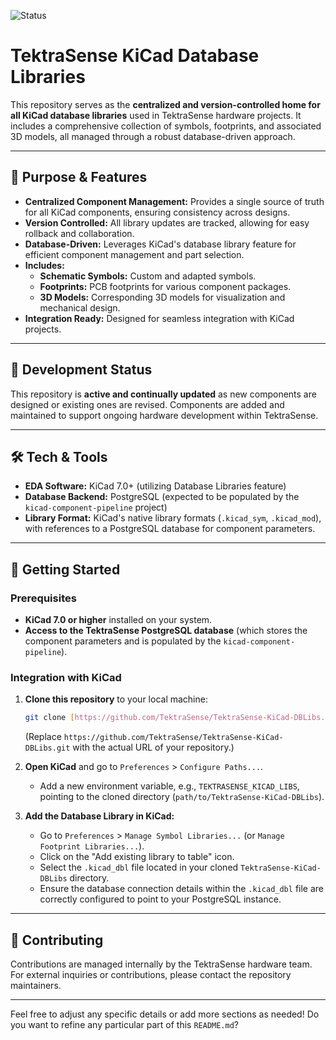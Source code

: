 ![Status](https://img.shields.io/badge/status-work_in_progress-yellow)

# TektraSense KiCad Database Libraries

This repository serves as the **centralized and version-controlled home for all KiCad database libraries** used in TektraSense hardware projects. It includes a comprehensive collection of symbols, footprints, and associated 3D models, all managed through a robust database-driven approach.

---

## 🌟 Purpose & Features

-   **Centralized Component Management:** Provides a single source of truth for all KiCad components, ensuring consistency across designs.
-   **Version Controlled:** All library updates are tracked, allowing for easy rollback and collaboration.
-   **Database-Driven:** Leverages KiCad's database library feature for efficient component management and part selection.
-   **Includes:**
    -   **Schematic Symbols:** Custom and adapted symbols.
    -   **Footprints:** PCB footprints for various component packages.
    -   **3D Models:** Corresponding 3D models for visualization and mechanical design.
-   **Integration Ready:** Designed for seamless integration with KiCad projects.

---

## 🚧 Development Status

This repository is **active and continually updated** as new components are designed or existing ones are revised. Components are added and maintained to support ongoing hardware development within TektraSense.

---

## 🛠️ Tech & Tools

-   **EDA Software:** KiCad 7.0+ (utilizing Database Libraries feature)
-   **Database Backend:** PostgreSQL (expected to be populated by the `kicad-component-pipeline` project)
-   **Library Format:** KiCad's native library formats (`.kicad_sym`, `.kicad_mod`), with references to a PostgreSQL database for component parameters.

---

## 🚀 Getting Started

### Prerequisites

-   **KiCad 7.0 or higher** installed on your system.
-   **Access to the TektraSense PostgreSQL database** (which stores the component parameters and is populated by the `kicad-component-pipeline`).

### Integration with KiCad

1.  **Clone this repository** to your local machine:
    ```bash
    git clone [https://github.com/TektraSense/TektraSense-KiCad-DBLibs.git](https://github.com/TektraSense/TektraSense-KiCad-DBLibs.git)
    ```
    (Replace `https://github.com/TektraSense/TektraSense-KiCad-DBLibs.git` with the actual URL of your repository.)

2.  **Open KiCad** and go to `Preferences` > `Configure Paths...`.
    -   Add a new environment variable, e.g., `TEKTRASENSE_KICAD_LIBS`, pointing to the cloned directory (`path/to/TektraSense-KiCad-DBLibs`).

3.  **Add the Database Library in KiCad:**
    -   Go to `Preferences` > `Manage Symbol Libraries...` (or `Manage Footprint Libraries...`).
    -   Click on the "Add existing library to table" icon.
    -   Select the `.kicad_dbl` file located in your cloned `TektraSense-KiCad-DBLibs` directory.
    -   Ensure the database connection details within the `.kicad_dbl` file are correctly configured to point to your PostgreSQL instance.

---

## 🤝 Contributing

Contributions are managed internally by the TektraSense hardware team. For external inquiries or contributions, please contact the repository maintainers.

---

Feel free to adjust any specific details or add more sections as needed! Do you want to refine any particular part of this `README.md`?
